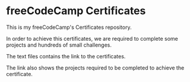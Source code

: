 # freeCodeCamp Certificates #

This is my freeCodeCamp's Certificates repository.

In order to achieve this certificates, we are required to complete some projects and hundreds of small challenges.

The text files contains the link to the certificates.

The link also shows the projects required to be completed to achieve the certificate.

